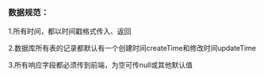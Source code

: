 
### 数据规范：
  1.所有时间，都以时间戳格式传入、返回

  2.数据库所有表的记录都默认有一个创建时间createTime和修改时间updateTime

  3.所有响应字段都必须传到前端，为空可传null或其他默认值
